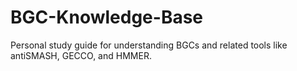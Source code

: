 # BGC-Knowledge-Base
Personal study guide for understanding BGCs and related tools like antiSMASH, GECCO, and HMMER.
